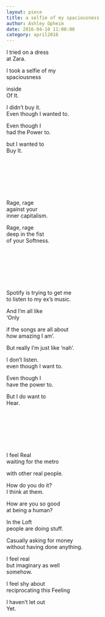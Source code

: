 ```yaml
---
layout: piece
title: a selfie of my spaciousness
author: Ashley Opheim
date: 2016-04-10 11:00:00
category: april2016
---
```

I tried on a dress <br>
at Zara.

I took a selfie of my<br>
spaciousness

inside<br>
Of It.

I didn’t buy it.<br>
Even though I wanted to.

Even though I <br>
had the Power to.

but I wanted to<br>
Buy It.
<br><br>
<br><br>
<br><br>
<br><br>
Rage, rage<br>
against your<br>
inner capitalism.

Rage, rage <br>
deep in the fist<br>
of your Softness.
<br><br>
<br><br>
<br><br>
<br><br>
Spotify is trying to get me<br>
to listen to my ex’s music.

And I’m all like<br>
‘Only 

if the songs are all about <br>
how amazing I am’.

But really I’m just like ‘nah’.<br>

I don’t listen.<br>
even though I want to.

Even though I<br>
have the power to.

But I do want to<br>
Hear.
<br><br>
<br><br>
<br><br>
<br><br>
I feel Real<br>
waiting for the metro

with other real people.

How do you do it?<br>
I think at them.

How are you so good<br>
at being a human?

In the Loft<br>
people are doing stuff.

Casually asking for money<br>
without having done anything.

I feel real<br>
but imaginary as well<br>
somehow.

I feel shy about<br>
reciprocating this Feeling

I haven’t let out<br>
Yet.